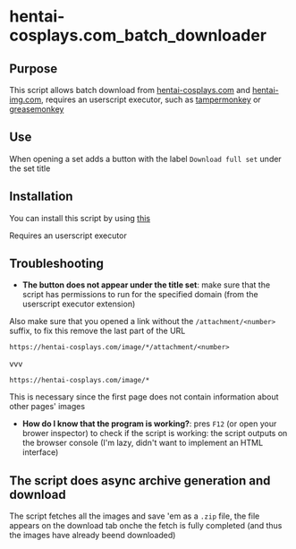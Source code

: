 # hentai-cosplays.com_batch_downloader

## Purpose
This script allows batch download from [hentai-cosplays.com](https://hentai-cosplays.com/) and [hentai-img.com](https://hentai-img.com/), requires an userscript executor, such as [tampermonkey](https://www.tampermonkey.net/) or [greasemonkey](https://www.greasespot.net/)

## Use
When opening a set adds a button with the label `Download full set` under the set title

## Installation
You can install this script by using [this](https://github.com/teo3300/hentai-cosplays.com_batch_downloader/raw/main/hentai-cosplays.com_batch_downloader.user.js)

Requires an userscript executor

## Troubleshooting
- **The button does not appear under the title set**: make sure that the script has permissions to run for the specified domain (from the userscript executor extension)

Also make sure that you opened a link without the `/attachment/<number>` suffix, to fix this remove the last part of the URL
  
  ```https://hentai-cosplays.com/image/*/attachment/<number>```
  
  vvv
  
  ```https://hentai-cosplays.com/image/*```
  
This is necessary since the first page does not contain information about other pages' images
  
- **How do I know that the program is working?**: pres `F12` (or open your brower inspector) to check if the script is working: the script outputs on the browser console (I'm lazy, didn't want to implement an HTML interface)

## The script does async archive generation and download
The script fetches all the images and save 'em as a `.zip` file, the file appears on the download tab onche the fetch is fully completed (and thus the images have already beend downloaded)

